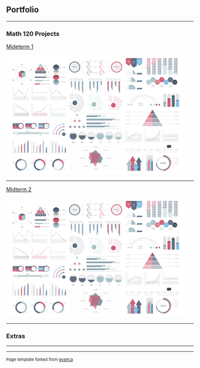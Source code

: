 ## Portfolio

---

### Math 120 Projects

[Mideterm 1](http://localhost:8888/view/Downloads/Project1%20-%20MATH120%20Aricel%20Mendez-2%20(3).html)

<img src="images/dummy_thumbnail.jpg?raw=true"/>

---
[Midterm 2](http://localhost:8888/view/Downloads/Midterm%202%20-%20Math120%20(Aricel)%20(1).html)

<img src="images/dummy_thumbnail.jpg?raw=true"/>

---

### Extras



---




---
<p style="font-size:11px">Page template forked from <a href="https://github.com/evanca/quick-portfolio">evanca</a></p>
<!-- Remove above link if you don't want to attibute -->

